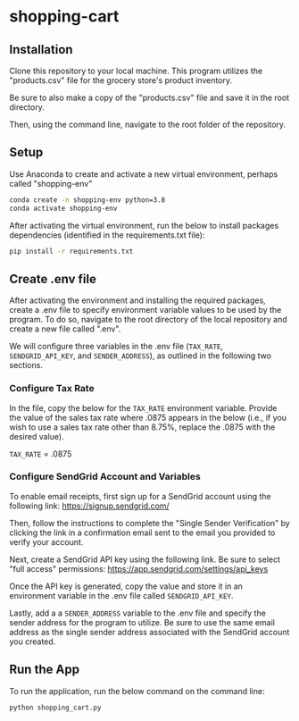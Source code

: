 # shopping-cart

## Installation
Clone this repository to your local machine. This program utilizes the "products.csv" file for the grocery store's product inventory. 

Be sure to also make a copy of the "products.csv" file and save it in the root directory.

Then, using the command line, navigate to the root folder of the repository.

## Setup
Use Anaconda to create and activate a new virtual environment, perhaps called "shopping-env"

```sh
conda create -n shopping-env python=3.8  
conda activate shopping-env
```

After activating the virtual environment, run the below to install packages dependencies (identified in the requirements.txt file):

```sh
pip install -r requirements.txt 
```

## Create .env file

After activating the environment and installing the required packages, create a .env file to specify environment variable values to be used by the program. To do so, navigate to the root directory of the local repository and create a new file called ".env".

We will configure three variables in the .env file (`TAX_RATE`, `SENDGRID_API_KEY`, and `SENDER_ADDRESS`), as outlined in the following two sections.

### Configure Tax Rate

In the file, copy the below for the `TAX_RATE` environment variable. Provide the value of the sales tax rate where .0875 appears in the below (i.e., if you wish to use a sales tax rate other than 8.75%, replace the .0875 with the desired value).

`TAX_RATE` = .0875

### Configure SendGrid Account and Variables

To enable email receipts, first sign up for a SendGrid account using the following link: https://signup.sendgrid.com/

Then, follow the instructions to complete the "Single Sender Verification" by clicking the link in a confirmation email sent to the email you provided to verify your account.

Next, create a SendGrid API key using the following link. Be sure to select "full access" permissions: https://app.sendgrid.com/settings/api_keys

Once the API key is generated, copy the value and store it in an environment variable in the .env file called `SENDGRID_API_KEY`.

Lastly, add a a `SENDER_ADDRESS` variable to the .env file and specify the sender address for the program to utilize. Be sure to use the same email address as the single sender address associated with the SendGrid account you created.

## Run the App
To run the application, run the below command on the command line:

```sh
python shopping_cart.py
```
